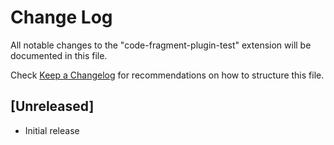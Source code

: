 # Change Log

All notable changes to the "code-fragment-plugin-test" extension will be documented in this file.

Check [Keep a Changelog](http://keepachangelog.com/) for recommendations on how to structure this file.

## [Unreleased]

- Initial release
